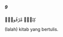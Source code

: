 ##### 9

<span class="ayah">كِتَٰبٌۭ مَّرْقُومٌۭ</span>

<span class="ayah_translation">(Ialah) kitab yang bertulis.</span>
